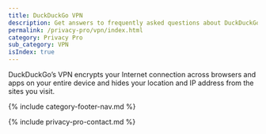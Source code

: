 ```yaml
---
title: DuckDuckGo VPN
description: Get answers to frequently asked questions about DuckDuckGo’s Privacy Pro subscription that includes VPN, Personal Information Removal, and Identity Theft Restoration.
permalink: /privacy-pro/vpn/index.html
category: Privacy Pro
sub_category: VPN
isIndex: true
---
```


DuckDuckGo’s VPN encrypts your Internet connection across browsers and apps on your entire device and hides your location and IP address from the sites you visit.

{% include category-footer-nav.md %}

{% include privacy-pro-contact.md %}

